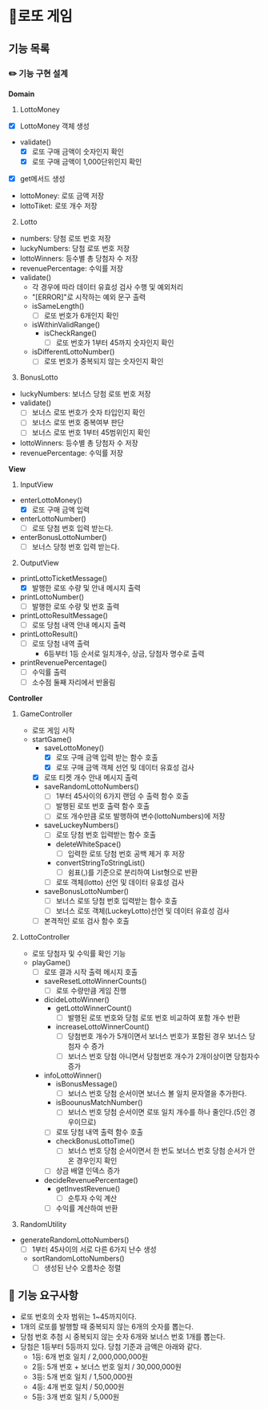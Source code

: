 # 💸로또 게임

## 기능 목록

### ✏️ 기능 구현 설계

**Domain**

1. LottoMoney

- [x] LottoMoney 객체 생성
- validate()
  - [x] 로또 구매 금액이 숫자인지 확인
  - [x] 로또 구매 금액이 1,000단위인지 확인
- [x] get메서드 생성
- lottoMoney: 로또 금액 저장
- lottoTiket: 로또 개수 저장

2. Lotto

- numbers: 당첨 로또 번호 저장
- luckyNumbers: 당첨 로또 번호 저장
- lottoWinners: 등수별 총 당첨자 수 저장
- revenuePercentage: 수익률 저장
- validate()
  - 각 경우에 따라 데이터 유효성 검사 수행 및 예외처리
  - "[ERROR]"로 시작하는 예외 문구 출력
  - isSameLength()
    - [ ] 로또 번호가 6개인지 확인
  - isWithinValidRange()
    - isCheckRange()
      - [ ] 로또 번호가 1부터 45까지 숫자인지 확인
  - isDifferentLottoNumber()
    - [ ] 로또 번호가 중복되지 않는 숫자인지 확인

3. BonusLotto

- luckyNumbers: 보너스 당첨 로또 번호 저장
- validate()
  - [ ] 보너스 로또 번호가 숫자 타입인지 확인
  - [ ] 보너스 로또 번호 중복여부 판단
  - [ ] 보너스 로또 번호 1부터 45범위인지 확인
- lottoWinners: 등수별 총 당첨자 수 저장
- revenuePercentage: 수익률 저장

**View**

1. InputView

- enterLottoMoney()
  - [x] 로또 구매 금액 입력
- enterLottoNumber()
  - [ ] 로또 당첨 번호 입력 받는다.
- enterBonusLottoNumber()
  - [ ] 보너스 당청 번호 입력 받는다.

2. OutputView

- printLottoTicketMessage()
  - [x] 발행한 로또 수량 및 안내 메시지 출력
- printLottoNumber()
  - [ ] 발행한 로또 수량 및 번호 출력
- printLottoResultMessage()
  - [ ] 로또 당첨 내역 안내 메시지 출력
- printLottoResult()
  - [ ] 로또 당첨 내역 출력
    - 6등부터 1등 순서로 일치개수, 상금, 당첨자 명수로 출력
- printRevenuePercentage()
  - [ ] 수익률 출력
  - [ ] 소수점 둘째 자리에서 반올림

**Controller**

1. GameController

   - 로또 게임 시작
   - startGame()
     - saveLottoMoney()
       - [x] 로또 구매 금액 입력 받는 함수 호출
       - [x] 로또 구매 금액 객체 선언 및 데이터 유효성 검사
     - [x] 로또 티켓 개수 안내 메시지 출력
     - saveRandomLottoNumbers()
       - [ ] 1부터 45사이의 6가지 랜덤 수 출력 함수 호출
       - [ ] 발행된 로또 번호 출력 함수 호출
       - [ ] 로또 개수만큼 로또 발행하여 변수(lottoNumbers)에 저장
     - saveLuckeyNumbers()
       - [ ] 로또 당첨 번호 입력받는 함수 호출
       - deleteWhiteSpace()
         - [ ] 입력한 로또 당첨 번호 공백 제거 후 저장
       - convertStringToStringList()
         - [ ] 쉼표(,)를 기준으로 분리하여 List형으로 반환
       - [ ] 로또 객체(lotto) 선언 및 데이터 유효성 검사
     - saveBonusLottoNumber()
       - [ ] 보너스 로또 당첨 번호 입력받는 함수 호출
       - [ ] 보너스 로또 객체(LuckeyLotto)선언 및 데이터 유효성 검사
     - [ ] 본격적인 로또 검사 함수 호출

2. LottoController
   - 로또 당첨자 및 수익률 확인 기능
   - playGame()
     - [ ] 로또 결과 시작 출력 메시지 호출
     - saveResetLottoWinnerCounts()
       - [ ] 로또 수량만큼 게임 진행
     - dicideLottoWinner()
       - getLottoWinnerCount()
         - [ ] 발행된 로또 번호와 당첨 로또 번호 비교하여 포함 개수 반환
       - increaseLottoWinnerCount()
         - [ ] 당첨번호 개수가 5개이면서 보너스 번호가 포함된 경우 보너스 당첨자 수 증가
         - [ ] 보너스 번호 당첨 아니면서 당첨번호 개수가 2개이상이면 당첨자수 증가
     - infoLottoWinner()
       - isBonusMessage()
         - [ ] 보너스 번호 당첨 순서이면 보너스 볼 일치 문자열을 추가한다.
       - isBoounusMatchNumber()
         - [ ] 보너스 번호 당첨 순서이면 로또 일치 개수를 하나 줄인다.(5인 경우이므로)
       - [ ] 로또 당첨 내역 출력 함수 호출
       - checkBonusLottoTime()
         - [ ] 보너스 번호 당첨 순서이면서 한 번도 보너스 번호 당첨 순서가 안온 경우인지 확인
       - [ ] 상금 배열 인덱스 증가
     - decideRevenuePercentage()
       - getInvestRevenue()
         - [ ] 순투자 수익 계산
       - [ ] 수익률 계산하여 반환
3. RandomUtility

- generateRandomLottoNumbers()
  - [ ] 1부터 45사이의 서로 다른 6가지 난수 생성
  - sortRandomLottoNumbers()
    - [ ] 생성된 난수 오름차순 정렬

## 🚀 기능 요구사항

- 로또 번호의 숫자 범위는 1~45까지이다.
- 1개의 로또를 발행할 때 중복되지 않는 6개의 숫자를 뽑는다.
- 당첨 번호 추첨 시 중복되지 않는 숫자 6개와 보너스 번호 1개를 뽑는다.
- 당첨은 1등부터 5등까지 있다. 당첨 기준과 금액은 아래와 같다.
  - 1등: 6개 번호 일치 / 2,000,000,000원
  - 2등: 5개 번호 + 보너스 번호 일치 / 30,000,000원
  - 3등: 5개 번호 일치 / 1,500,000원
  - 4등: 4개 번호 일치 / 50,000원
  - 5등: 3개 번호 일치 / 5,000원
